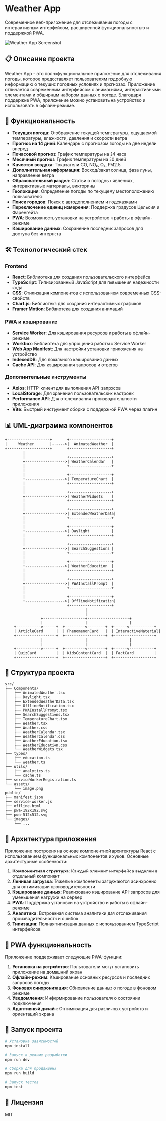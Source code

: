 # Weather App

Современное веб-приложение для отслеживания погоды с интерактивным интерфейсом, расширенной функциональностью и поддержкой PWA.

![Weather App Screenshot](./screenshot.png)

## 📋 Описание проекта

Weather App - это полнофункциональное приложение для отслеживания погоды, которое предоставляет пользователям подробную информацию о текущих погодных условиях и прогнозах. Приложение отличается современным интерфейсом с анимациями, интерактивными элементами и обширным набором данных о погоде. Благодаря поддержке PWA, приложение можно установить на устройство и использовать в офлайн-режиме.

## 🚀 Функциональность

- **Текущая погода**: Отображение текущей температуры, ощущаемой температуры, влажности, давления и скорости ветра
- **Прогноз на 14 дней**: Календарь с прогнозом погоды на две недели вперед
- **Почасовой прогноз**: График температуры на 24 часа
- **Месячный прогноз**: График температуры на 30 дней
- **Качество воздуха**: Показатели CO, NO₂, O₃, PM2.5
- **Дополнительная информация**: Восход/закат солнца, фаза луны, направление ветра
- **Образовательный раздел**: Статьи о погодных явлениях, интерактивные материалы, викторины
- **Геолокация**: Определение погоды по текущему местоположению пользователя
- **Поиск городов**: Поиск с автодополнением и подсказками
- **Переключение единиц измерения**: Поддержка градусов Цельсия и Фаренгейта
- **PWA**: Возможность установки на устройство и работы в офлайн-режиме
- **Кэширование данных**: Сохранение последних запросов для доступа без интернета

## 🛠️ Технологический стек

### Frontend
- **React**: Библиотека для создания пользовательского интерфейса
- **TypeScript**: Типизированный JavaScript для повышения надежности кода
- **CSS**: Стилизация компонентов с использованием современных CSS-свойств
- **Chart.js**: Библиотека для создания интерактивных графиков
- **Framer Motion**: Библиотека для создания анимаций

### PWA и кэширование
- **Service Worker**: Для кэширования ресурсов и работы в офлайн-режиме
- **Workbox**: Библиотека для упрощения работы с Service Worker
- **Web App Manifest**: Для настройки установки приложения на устройство
- **IndexedDB**: Для локального кэширования данных
- **Cache API**: Для кэширования запросов и ответов

### Дополнительные инструменты
- **Axios**: HTTP-клиент для выполнения API-запросов
- **LocalStorage**: Для хранения пользовательских настроек
- **Performance API**: Для отслеживания производительности приложения
- **Vite**: Быстрый инструмент сборки с поддержкой PWA через плагин

## 📊 UML-диаграмма компонентов

```
+-------------------+       +-------------------+
|     Weather       |------>|  AnimatedWeather  |
+-------------------+       +-------------------+
        |
        |                   +-------------------+
        +------------------>| WeatherCalendar   |
        |                   +-------------------+
        |
        |                   +-------------------+
        +------------------>| TemperatureChart  |
        |                   +-------------------+
        |
        |                   +-------------------+
        +------------------>| WeatherWidgets    |
        |                   +-------------------+
        |
        |                   +-------------------+
        +------------------>| ExtendedWeatherData|
        |                   +-------------------+
        |
        |                   +-------------------+
        +------------------>| Daylight          |
        |                   +-------------------+
        |
        |                   +-------------------+
        +------------------>| SearchSuggestions |
        |                   +-------------------+
        |
        |                   +-------------------+
        +------------------>| WeatherEducation  |
        |                   +-------------------+
        |
        |                   +-------------------+
        +------------------>| PWAInstallPrompt  |
        |                   +-------------------+
        |
        |                   +-------------------+
        +------------------>| OfflineNotification|
                            +-------------------+
                                    |
                                    |
                +-------------------+-------------------+
                |                   |                   |
    +-----------v------+  +---------v--------+  +------v-----------+
    | ArticleCard      |  | PhenomenonCard   |  | InteractiveMaterial|
    +------------------+  +------------------+  +------------------+
                |                   |                   |
                |                   |                   |
    +-----------v------+  +---------v--------+  +------v-----------+
    | QuizCard         |  | KidsContentCard  |  | FactCard         |
    +------------------+  +------------------+  +------------------+
```

## 📁 Структура проекта

```
src/
├── Components/
│   ├── AnimatedWeather.tsx
│   ├── Daylight.tsx
│   ├── ExtendedWeatherData.tsx
│   ├── OfflineNotification.tsx
│   ├── PWAInstallPrompt.tsx
│   ├── SearchSuggestions.tsx
│   ├── TemperatureChart.tsx
│   ├── Weather.tsx
│   ├── Weather.css
│   ├── WeatherCalendar.tsx
│   ├── WeatherCalendar.css
│   ├── WeatherEducation.tsx
│   ├── WeatherEducation.css
│   └── WeatherWidgets.tsx
├── types/
│   ├── education.ts
│   └── weather.ts
├── utils/
│   ├── analytics.ts
│   └── cache.ts
├── serviceWorkerRegistration.ts
└── assets/
    └── image.png
public/
├── manifest.json
├── service-worker.js
├── offline.html
├── pwa-192x192.svg
├── pwa-512x512.svg
└── images/
    └── ...
```

## 🔄 Архитектура приложения

Приложение построено на основе компонентной архитектуры React с использованием функциональных компонентов и хуков. Основные архитектурные особенности:

1. **Компонентная структура**: Каждый элемент интерфейса выделен в отдельный компонент
2. **Ленивая загрузка**: Тяжелые компоненты загружаются асинхронно для оптимизации производительности
3. **Кэширование данных**: Реализовано кэширование API-запросов для уменьшения нагрузки на сервер
4. **PWA**: Поддержка установки на устройство и работы в офлайн-режиме
5. **Аналитика**: Встроенная система аналитики для отслеживания производительности и ошибок
6. **Типизация**: Полная типизация данных с использованием TypeScript интерфейсов

## 📱 PWA функциональность

Приложение поддерживает следующие PWA-функции:

1. **Установка на устройство**: Пользователи могут установить приложение на домашний экран
2. **Офлайн-режим**: Кэширование основных ресурсов и последних запросов погоды
3. **Фоновая синхронизация**: Обновление данных о погоде в фоновом режиме
4. **Уведомления**: Информирование пользователя о состоянии подключения
5. **Адаптивный дизайн**: Оптимизация для различных устройств и ориентаций экрана

## 🚀 Запуск проекта

```bash
# Установка зависимостей
npm install

# Запуск в режиме разработки
npm run dev

# Сборка для продакшена
npm run build

# Запуск тестов
npm test
```

## 📄 Лицензия

MIT
